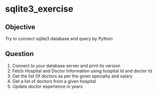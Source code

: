 # sqlite3_exercise

## Objective
Try to connect sqlite3 database and query by Python

## Question
1. Connect to your database server and print its version
2. Fetch Hospital and Doctor Information using hospital Id and doctor Id
3. Get the list Of doctors as per the given specialty and salary
4. Get a list of doctors from a given hospital
5. Update doctor experience in years
